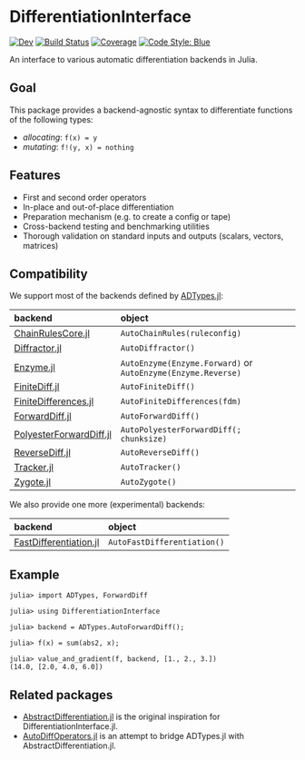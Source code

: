 # DifferentiationInterface

[![Dev](https://img.shields.io/badge/docs-dev-blue.svg)](https://gdalle.github.io/DifferentiationInterface.jl/dev/)
[![Build Status](https://github.com/gdalle/DifferentiationInterface.jl/actions/workflows/CI.yml/badge.svg?branch=main)](https://github.com/gdalle/DifferentiationInterface.jl/actions/workflows/CI.yml?query=branch%3Amain)
[![Coverage](https://codecov.io/gh/gdalle/DifferentiationInterface.jl/branch/main/graph/badge.svg)](https://codecov.io/gh/gdalle/DifferentiationInterface.jl)
[![Code Style: Blue](https://img.shields.io/badge/code%20style-blue-4495d1.svg)](https://github.com/invenia/BlueStyle)

An interface to various automatic differentiation backends in Julia.

## Goal

This package provides a backend-agnostic syntax to differentiate functions of the following types:

- _allocating_: `f(x) = y`
- _mutating_: `f!(y, x) = nothing`

## Features

- First and second order operators
- In-place and out-of-place differentiation
- Preparation mechanism (e.g. to create a config or tape)
- Cross-backend testing and benchmarking utilities
- Thorough validation on standard inputs and outputs (scalars, vectors, matrices)

## Compatibility

We support most of the backends defined by [ADTypes.jl](https://github.com/SciML/ADTypes.jl):

| backend                                                                         | object                                                       |
| :------------------------------------------------------------------------------ | :----------------------------------------------------------- |
| [ChainRulesCore.jl](https://github.com/JuliaDiff/ChainRulesCore.jl)             | `AutoChainRules(ruleconfig)`                                 |
| [Diffractor.jl](https://github.com/JuliaDiff/Diffractor.jl)                     | `AutoDiffractor()`                                           |
| [Enzyme.jl](https://github.com/EnzymeAD/Enzyme.jl)                              | `AutoEnzyme(Enzyme.Forward)` or `AutoEnzyme(Enzyme.Reverse)` |
| [FiniteDiff.jl](https://github.com/JuliaDiff/FiniteDiff.jl)                     | `AutoFiniteDiff()`                                           |
| [FiniteDifferences.jl](https://github.com/JuliaDiff/FiniteDifferences.jl)       | `AutoFiniteDifferences(fdm)`                                 |
| [ForwardDiff.jl](https://github.com/JuliaDiff/ForwardDiff.jl)                   | `AutoForwardDiff()`                                          |
| [PolyesterForwardDiff.jl](https://github.com/JuliaDiff/PolyesterForwardDiff.jl) | `AutoPolyesterForwardDiff(; chunksize)`                      |
| [ReverseDiff.jl](https://github.com/JuliaDiff/ReverseDiff.jl)                   | `AutoReverseDiff()`                                          |
| [Tracker.jl](https://github.com/FluxML/Tracker.jl)                              | `AutoTracker()`                                              |
| [Zygote.jl](https://github.com/FluxML/Zygote.jl)                                | `AutoZygote()`                                               |

We also provide one more (experimental) backends:

| backend                                                                          | object                      |
| :------------------------------------------------------------------------------- | :-------------------------- |
| [FastDifferentiation.jl](https://github.com/brianguenter/FastDifferentiation.jl) | `AutoFastDifferentiation()` |

## Example

```jldoctest readme
julia> import ADTypes, ForwardDiff

julia> using DifferentiationInterface

julia> backend = ADTypes.AutoForwardDiff();

julia> f(x) = sum(abs2, x);

julia> value_and_gradient(f, backend, [1., 2., 3.])
(14.0, [2.0, 4.0, 6.0])
```

## Related packages

- [AbstractDifferentiation.jl](https://github.com/JuliaDiff/AbstractDifferentiation.jl) is the original inspiration for DifferentiationInterface.jl.
- [AutoDiffOperators.jl](https://github.com/oschulz/AutoDiffOperators.jl) is an attempt to bridge ADTypes.jl with AbstractDifferentiation.jl.
